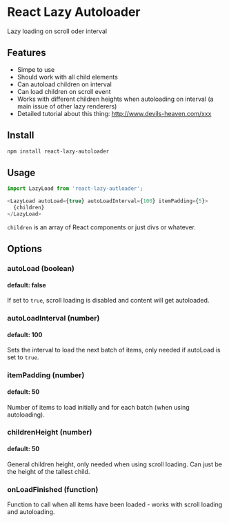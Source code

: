 React Lazy Autoloader
=====================

Lazy loading on scroll oder interval

## Features

* Simpe to use
* Should work with all child elements
* Can autoload children on interval
* Can load children on scroll event
* Works with different children heights when autoloading on interval (a main issue of other lazy renderers)
* Detailed tutorial about this thing: http://www.devils-heaven.com/xxx

## Install

```bash
npm install react-lazy-autoloader
```

## Usage

```js
import LazyLoad from 'react-lazy-autloader';

<LazyLoad autoLoad={true} autoLoadInterval={100} itemPadding={5}>
  {children}
</LazyLoad>
```

`children` is an array of React components or just divs or whatever.

## Options

### autoLoad (boolean)
#### default: false
If set to `true`, scroll loading is disabled and content will get autoloaded.
### autoLoadInterval (number)
#### default: 100
Sets the interval to load the next batch of items, only needed if autoLoad is set to `true`.
### itemPadding (number)
#### default: 50
Number of items to load initially and for each batch (when using autoloading).
### childrenHeight (number)
#### default: 50
General children height, only needed when using scroll loading. Can just be the height of the tallest child.
### onLoadFinished (function)
Function to call when all items have been loaded - works with scroll loading and autoloading.
